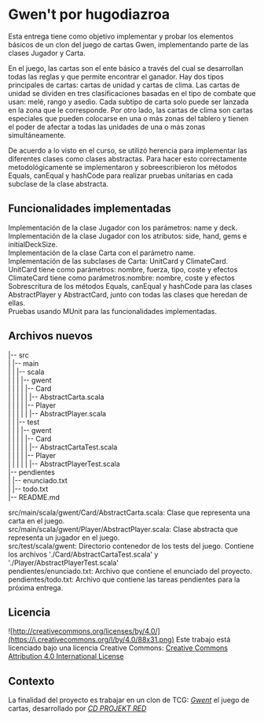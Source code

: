 # Gwen't por hugodiazroa

Esta entrega tiene como objetivo implementar y probar los elementos básicos de un clon del juego de cartas Gwen, implementando parte de las clases Jugador y Carta.  

En el juego, las cartas son el ente básico a través del cual se desarrollan todas las reglas y que permite encontrar el ganador. Hay dos tipos principales de cartas: cartas de unidad y cartas de clima. Las cartas de unidad se dividen en tres clasificaciones basadas en el tipo de combate que usan: melé, rango y asedio. Cada subtipo de carta solo puede ser lanzada en la zona que le corresponde. Por otro lado, las cartas de clima son cartas especiales que pueden colocarse en una o más zonas del tablero y tienen el poder de afectar a todas las unidades de una o más zonas simultáneamente.  

De acuerdo a lo visto en el curso, se utilizó herencia para implementar las diferentes clases como clases abstractas. Para hacer esto correctamente metodológicamente se implementaron y sobreescribieron los métodos Equals, canEqual y hashCode para realizar pruebas unitarias en cada subclase de la clase abstracta.  

## Funcionalidades implementadas

Implementación de la clase Jugador con los parámetros: name y deck.  
Implementación de la clase Jugador con los atributos: side, hand, gems e initialDeckSize.  
Implementación de la clase Carta con el parámetro name.  
Implementación de las subclases de Carta: UnitCard y ClimateCard.  
UnitCard tiene como parámetros: nombre, fuerza, tipo, coste y efectos  
ClimateCard tiene como parámetros:nombre: nombre, coste y efectos  
Sobrescritura de los métodos Equals, canEqual y hashCode para las clases AbstractPlayer y AbstractCard, junto con todas las clases que heredan de ellas.  
Pruebas usando MUnit para las funcionalidades implementadas.  

## Archivos nuevos
|-- src  
|   |-- main  
|   |   |-- scala  
|   |   |   |-- gwent  
|   |   |   |   |-- Card  
|   |   |   |   |   |-- AbstractCarta.scala  
|   |   |   |   |-- Player  
|   |   |   |   |   |-- AbstractPlayer.scala  
|   |   |-- test  
|   |   |   |-- gwent  
|   |   |   |   |-- Card  
|   |   |   |   |   |-- AbstractCartaTest.scala  
|   |   |   |   |-- Player  
|   |   |   |   |   |-- AbstractPlayerTest.scala  
|-- pendientes  
|   |-- enunciado.txt  
|   |-- todo.txt  
|-- README.md  
    
src/main/scala/gwent/Card/AbstractCarta.scala: Clase que representa una carta en el juego.  
src/main/scala/gwent/Player/AbstractPlayer.scala: Clase abstracta que representa un jugador en el juego.  
src/test/scala/gwent: Directorio contenedor de los tests del juego. Contiene los archivos './Card/AbstractCartaTest.scala' y './Player/AbstractPlayerTest.scala'   
pendientes/enunciado.txt: Archivo que contiene el enunciado del proyecto.  
pendientes/todo.txt: Archivo que contiene las tareas pendientes para la próxima entrega.  

## Licencia

![http://creativecommons.org/licenses/by/4.0/](https://i.creativecommons.org/l/by/4.0/88x31.png)
Este trabajo está licenciado bajo una licencia Creative Commons:
[Creative Commons Attribution 4.0 International License](http://creativecommons.org/licenses/by/4.0/)


## Contexto

La finalidad del proyecto es trabajar en un clon de TCG: [_Gwent_](https://www.playgwent.com/en) el juego de cartas, desarrollado por [_CD PROJEKT RED_](https://cdprojektred.com/en/)


